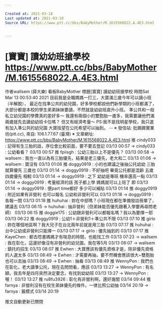 ```yaml
---

Created at: 2021-03-18
Last updated at: 2021-03-18
Source URL: https://www.ptt.cc/bbs/BabyMother/M.1615568022.A.4E3.html


---
```


# [寶寶] 讀幼幼班搶學校 https://www.ptt.cc/bbs/BabyMother/M.1615568022.A.4E3.html


作者wallsem (薛大樂)
看板BabyMother
標題\[寶寶\] 讀幼幼班搶學校
時間Sat Mar 13 00:53:40 2021
目前我是全職媽媽一打三，大寶滿三歲今年可以讀小班（半解脫）， 最近在找準公共的幼兒園，好多學校都說他們新學期的小班都滿了， 大部分都是本校的學生弟弟妹妹要讀，不然就是幼幼班直升小班。 準公共和一般私立幼兒園的學費真的差好多～ 我還有兩個小的雙胞胎一歲多，我需要讓他們滿兩歲就先去讀幼幼班卡位嗎？ 但又有經濟考量～ PS:我不是找明星學校，我只選有加入準公共的幼兒園 大寶指望在公托希望可以抽到。 -- ※ 發信站: 批踢踢實業坊(ptt.cc), 來自: 106.1.77.67 (臺灣) ※ 文章網址: <https://www.ptt.cc/bbs/BabyMother/M.1615568022.A.4E3.html>
推 cindy033 : 記得有生三胎的話，序位會比較前面，要不要去登記 03/13 00:57
→ cindy033 : 公幼看看？ 03/13 00:57
推 fpiisgh : 公幼三胎以上不是優先？ 03/13 00:58
→ wallsem : 我也一直以為有三胎優先，結果是老三優先，老大和二 03/13 01:06
→ wallsem : 寶沒有 03/13 01:06
推 doggy0919 : 小的也建議之後抽公托幼幼 三胎就算優先 三歲也 03/13 01:14
→ doggy0919 : 不好抽吧 畢竟公托都是混齡 五歲四歲優先 相較 03/13 01:14
→ doggy0919 : 之下 幼幼是專班 機率還高一點 03/13 01:14
→ doggy0919 : 考量經濟的話 孩子都上學 媽媽就可以上班了 即 03/13 01:14
→ doggy0919 : 便part time都好 多少可以補貼 03/13 01:14
推 doggy0919 : 附近如果有非營利 也可以報名 公幼和非營利可以 03/13 01:18
→ doggy0919 : 各報一間 03/13 01:18
推 huhuhai : 妳在中部嗎？小班現在都在準備發註冊單了，建議去 03/13 06:15
→ huhuhai : 抽非營利（但弟妹能否優先跟著入學要再尋問老師） 03/13 06:15
推 doggie175 : 公幼跟非營利可以都報名嗎？我以為要擇一耶 03/13 06:22
推 doggy0919 : 公幼1＋非營利1＋準公共不限 03/13 07:10
推 girlo : 妳在哪個地區啊？我大兒子在台北兩年前就是用三胎 03/13 07:17
推 huhuhai : 台中公幼或非營利只能擇一 03/13 07:17
→ girlo : 優先抽到的 03/13 07:17
推 KayeChen : 都去唸書媽媽才有喘息的時間，也能找工作 03/13 07:23
→ wallsem : 我在彰化，這邊好像沒有非營利的幼兒園，我在等5月 03/13 08:07
→ wallsem : 鎮托的招生 03/13 08:07
推 Ewhen : 大寶應該有優先資格才是，除非優先資格的人選太多 03/13 08:49
→ Ewhen : 才需要再抽，要不然機會應該很大~雙胞胎也可以去抽 03/13 08:49
→ Ewhen : 抽看 03/13 08:49
推 WennyPon : 我們也在彰化，老大讀準公托，現在去問問看，應該 03/13 13:27
→ WennyPon : 有名額，我去年是四月突然決定要念，有找到幼幼班 03/13 13:27
→ WennyPon : 喔！ 03/13 13:27
推 ru8fu3926 : 彰化有非營利啊，還好幾間 03/14 09:44
推 farnya : 非營利沒有在校生弟妹優先的條件。一律比照公幼抽 03/14 20:19
→ farnya : 籤模式 03/14 20:19

推文自動更新已關閉

